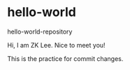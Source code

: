 # hello-world
hello-world-repository

Hi, I am ZK Lee.
Nice to meet you!

This is the practice for commit changes.
